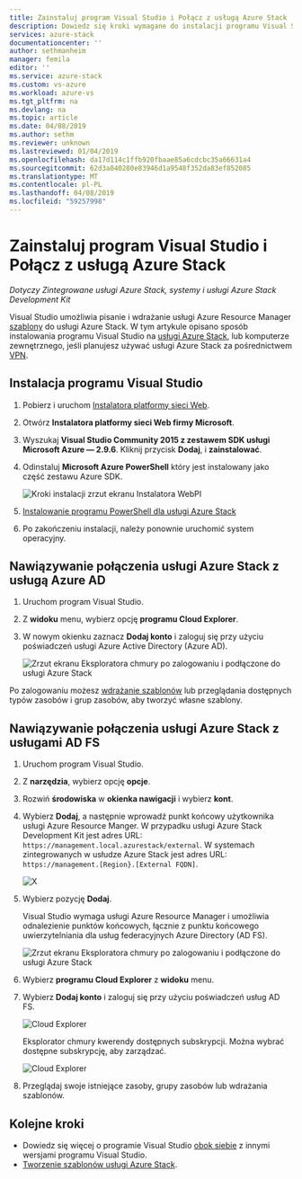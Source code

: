 ```yaml
---
title: Zainstaluj program Visual Studio i Połącz z usługą Azure Stack | Dokumentacja firmy Microsoft
description: Dowiedz się kroki wymagane do instalacji programu Visual Studio i Połącz z usługą Azure Stack
services: azure-stack
documentationcenter: ''
author: sethmanheim
manager: femila
editor: ''
ms.service: azure-stack
ms.custom: vs-azure
ms.workload: azure-vs
ms.tgt_pltfrm: na
ms.devlang: na
ms.topic: article
ms.date: 04/08/2019
ms.author: sethm
ms.reviewer: unknown
ms.lastreviewed: 01/04/2019
ms.openlocfilehash: da17d114c1ffb920fbaae85a6cdcbc35a66631a4
ms.sourcegitcommit: 62d3a040280e83946d1a9548f352da83ef852085
ms.translationtype: MT
ms.contentlocale: pl-PL
ms.lasthandoff: 04/08/2019
ms.locfileid: "59257998"
---
```

# <a name="install-visual-studio-and-connect-to-azure-stack"></a>Zainstaluj program Visual Studio i Połącz z usługą Azure Stack

*Dotyczy Zintegrowane usługi Azure Stack, systemy i usługi Azure Stack Development Kit*

Visual Studio umożliwia pisanie i wdrażanie usługi Azure Resource Manager [szablony](azure-stack-arm-templates.md) do usługi Azure Stack. W tym artykule opisano sposób instalowania programu Visual Studio na [usługi Azure Stack](azure-stack-connect-azure-stack.md#connect-to-azure-stack-with-remote-desktop), lub komputerze zewnętrznego, jeśli planujesz używać usługi Azure Stack za pośrednictwem [VPN](azure-stack-connect-azure-stack.md#connect-to-azure-stack-with-vpn).

## <a name="install-visual-studio"></a>Instalacja programu Visual Studio

1. Pobierz i uruchom [Instalatora platformy sieci Web](https://www.microsoft.com/web/downloads/platform.aspx).  

2. Otwórz **Instalatora platformy sieci Web firmy Microsoft**.

3. Wyszukaj **Visual Studio Community 2015 z zestawem SDK usługi Microsoft Azure — 2.9.6**. Kliknij przycisk **Dodaj**, i **zainstalować**.

4. Odinstaluj **Microsoft Azure PowerShell** który jest instalowany jako część zestawu Azure SDK.

    ![Kroki instalacji zrzut ekranu Instalatora WebPI](./media/azure-stack-install-visual-studio/image1.png)

5. [Instalowanie programu PowerShell dla usługi Azure Stack](azure-stack-powershell-install.md)

6. Po zakończeniu instalacji, należy ponownie uruchomić system operacyjny.

## <a name="connect-to-azure-stack-with-azure-ad"></a>Nawiązywanie połączenia usługi Azure Stack z usługą Azure AD

1. Uruchom program Visual Studio.

2. Z **widoku** menu, wybierz opcję **programu Cloud Explorer**.

3. W nowym okienku zaznacz **Dodaj konto** i zaloguj się przy użyciu poświadczeń usługi Azure Active Directory (Azure AD).  

    ![Zrzut ekranu Eksploratora chmury po zalogowaniu i podłączone do usługi Azure Stack](./media/azure-stack-install-visual-studio/image2.png)

Po zalogowaniu możesz [wdrażanie szablonów](azure-stack-deploy-template-visual-studio.md) lub przeglądania dostępnych typów zasobów i grup zasobów, aby tworzyć własne szablony.  

## <a name="connect-to-azure-stack-with-ad-fs"></a>Nawiązywanie połączenia usługi Azure Stack z usługami AD FS

1. Uruchom program Visual Studio.

2. Z **narzędzia**, wybierz opcję **opcje**.

3. Rozwiń **środowiska** w **okienka nawigacji** i wybierz **kont**.

4. Wybierz **Dodaj**, a następnie wprowadź punkt końcowy użytkownika usługi Azure Resource Manger. W przypadku usługi Azure Stack Development Kit jest adres URL: `https://management.local.azurestack/external`.  W systemach zintegrowanych w usłudze Azure Stack jest adres URL: `https://management.[Region}.[External FQDN]`.

    ![X](./media/azure-stack-install-visual-studio/image5.png)

5. Wybierz pozycję **Dodaj**.  

    Visual Studio wymaga usługi Azure Resource Manager i umożliwia odnalezienie punktów końcowych, łącznie z punktu końcowego uwierzytelniania dla usług federacyjnych Azure Directory (AD FS).

    ![Zrzut ekranu Eksploratora chmury po zalogowaniu i podłączone do usługi Azure Stack](./media/azure-stack-install-visual-studio/image6.png)

6. Wybierz **programu Cloud Explorer** z **widoku** menu.

7. Wybierz **Dodaj konto** i zaloguj się przy użyciu poświadczeń usług AD FS.  

    ![Cloud Explorer](./media/azure-stack-install-visual-studio/image7.png)

    Eksplorator chmury kwerendy dostępnych subskrypcji. Można wybrać dostępne subskrypcję, aby zarządzać.

    ![Cloud Explorer](./media/azure-stack-install-visual-studio/image8.png)

8. Przeglądaj swoje istniejące zasoby, grupy zasobów lub wdrażania szablonów.

## <a name="next-steps"></a>Kolejne kroki

- Dowiedz się więcej o programie Visual Studio [obok siebie](/visualstudio/install/install-visual-studio-versions-side-by-side) z innymi wersjami programu Visual Studio.
- [Tworzenie szablonów usługi Azure Stack](azure-stack-develop-templates.md).